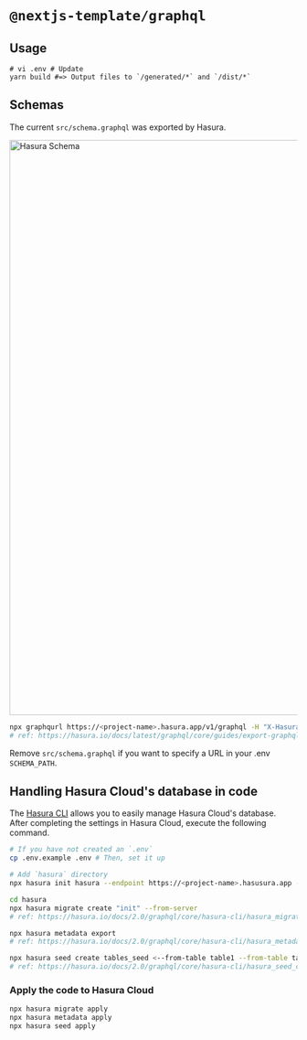 # `@nextjs-template/graphql`

## Usage

```
# vi .env # Update
yarn build #=> Output files to `/generated/*` and `/dist/*`
```

## Schemas

The current `src/schema.graphql` was exported by Hasura.

<img width="1006" alt="Hasura Schema" src="https://user-images.githubusercontent.com/1271863/100516504-bf241d00-31c7-11eb-8f85-eb02a3112096.png">

```bash
npx graphqurl https://<project-name>.hasura.app/v1/graphql -H "X-Hasura-Admin-Secret: <admin-secret-key>" --introspect > src/schema.graphql
# ref: https://hasura.io/docs/latest/graphql/core/guides/export-graphql-schema.html
```

Remove `src/schema.graphql` if you want to specify a URL in your .env `SCHEMA_PATH`.

## Handling Hasura Cloud's database in code

The [Hasura CLI](https://hasura.io/docs/1.0/graphql/core/hasura-cli/index.html) allows you to easily manage Hasura Cloud's database.  
After completing the settings in Hasura Cloud, execute the following command.

```bash
# If you have not created an `.env`
cp .env.example .env # Then, set it up

# Add `hasura` directory
npx hasura init hasura --endpoint https://<project-name>.hasusura.app --admin-secret <admin-secret-key>

cd hasura
npx hasura migrate create "init" --from-server
# ref: https://hasura.io/docs/2.0/graphql/core/hasura-cli/hasura_migrate_create.html

npx hasura metadata export
# ref: https://hasura.io/docs/2.0/graphql/core/hasura-cli/hasura_metadata_export.html

npx hasura seed create tables_seed <--from-table table1 --from-table table2>
# ref: https://hasura.io/docs/2.0/graphql/core/hasura-cli/hasura_seed_create.html
```

### Apply the code to Hasura Cloud

```bash
npx hasura migrate apply
npx hasura metadata apply
npx hasura seed apply
```
